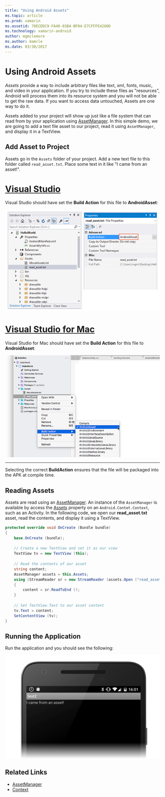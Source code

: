 ```yaml
---
title: "Using Android Assets"
ms.topic: article
ms.prod: xamarin
ms.assetid: 70ECDDC9-FA40-03B4-BF04-E7CFFFE4260D
ms.technology: xamarin-android
author: mgmclemore
ms.author: mamcle
ms.date: 03/30/2017
---
```


# Using Android Assets

_Assets_ provide a way to include arbitrary files like text, xml,
fonts, music, and video in your application. If you try to include
these files as "resources", Android will process them into its resource
system and you will not be able to get the raw data. If you want to
access data untouched, Assets are one way to do it.

Assets added to your project will show up just like a file system that
can read from by your application using
[AssetManager](https://developer.xamarin.com/api/type/Android.Content.Res.AssetManager/).
In this simple demo, we are going to add a text file asset to our
project, read it using `AssetManager`, and display it in a TextView.


## Add Asset to Project

Assets go in the `Assets` folder of your project. Add a new text file
to this folder called `read_asset.txt`. Place some text in it like "I
came from an asset!".

# [Visual Studio](#tab/vswin)

Visual Studio should have set the **Build Action** for this file to
**AndroidAsset**:

![Setting the build action to AndroidAsset](android-assets-images/asset-properties-vs.png) 

# [Visual Studio for Mac](#tab/vsmac)

Visual Studio for Mac should have set the **Build Action** for this file to
**AndroidAsset**:

[![Setting the build action to AndroidAsset](android-assets-images/asset-properties-xs-sml.png)](android-assets-images/asset-properties-xs.png)

-----

Selecting the correct **BuildAction** ensures that the file will be
packaged into the APK at compile time.


## Reading Assets

Assets are read using an
[AssetManager](https://developer.xamarin.com/api/type/Android.Content.Res.AssetManager/). An
instance of the `AssetManager` is available by access the
[Assets](https://developer.xamarin.com/api/property/Android.Content.Context.Assets/) property on an
`Android.Contet.Context`, such as an Activity.
In the following code, we open our **read_asset.txt** asset, read the
contents, and display it using a TextView.

```csharp
protected override void OnCreate (Bundle bundle)
{
    base.OnCreate (bundle);

    // Create a new TextView and set it as our view
    TextView tv = new TextView (this);
    
    // Read the contents of our asset
    string content;
    AssetManager assets = this.Assets;
    using (StreamReader sr = new StreamReader (assets.Open ("read_asset.txt")))
    {
        content = sr.ReadToEnd ();
    }

    // Set TextView.Text to our asset content
    tv.Text = content;
    SetContentView (tv);
}
```


## Running the Application

Run the application and you should see the following:

![Example screenshot](android-assets-images/screenshot.png)


## Related Links

- [AssetManager](https://developer.xamarin.com/api/type/Android.Content.Res.AssetManager/)
- [Context](https://developer.xamarin.com/api/type/Android.Content.Context/)
